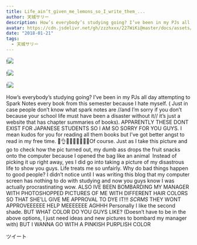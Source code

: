 ```yaml
---
title: Life_ain’t_given_me_lemons_so_I_write_them_...
author: 天城サリー
description: How’s everybody’s studying going? I’ve been in my PJs all day attempting to Spark Notes every book from this semester because I hate myself. ( Just in case people don’t know what spark notes are //...
avatar: https://cdn.jsdelivr.net/gh/zzzhxxx/227WiKi@master/docs/assets/photo/avatar/sally.jpg
date: "2018-01-21"
tags:
  - 天城サリー
---
```


!![](https://cdn.jsdelivr.net/gh/zzzhxxx/227WiKi-image@master/blog-image/sally-2018-01-21_1.jpg)

!![](https://cdn.jsdelivr.net/gh/zzzhxxx/227WiKi-image@master/blog-image/sally-2018-01-21_2.jpg)

!![](https://cdn.jsdelivr.net/gh/zzzhxxx/227WiKi-image@master/blog-image/sally-2018-01-21_3.jpg)


How’s everybody’s studying going? I’ve been in my PJs all day attempting to Spark Notes every book from this semester because I hate myself. ( Just in case people don’t know what spark notes are //and I’m sorry if you don’t because your school life must have been a disaster without it// it’s just a website that has chapter summaries of books). APPARENTLY THESE DONT EXIST FOR JAPANESE STUDENTS SO I AM SO SORRY FOR YOU GUYS. I mean kudos for you for reading all them books but I’ve got better angst to read in my free time. 🌈👌📝🔥🌈🐝🐝🐥🐥Of course. Just as I take this picture and go to check how the pic turned out, my dumb ass drops the fruit snacks onto the computer because I opened the bag like an animal  Instead of picking it up right away, yes I did go into taking a picture of my disastrous life to show you guys. Life treats me so unfairly. Why do bad things happen to good people? I didn’t notice until I was writing this blog that my computer screen has nothing to do with studying and now you guys know I was actually procrastinating wow. ALSO IVE BEEN BOMBARDING MY MANAGER WITH PHOTOSHOPPED PICTURES OF ME WITH DIFFERENT HAIR COLORS SO THAT SHE’LL GIVE ME APPROVAL TO DYE IT!!! *SCRMS* THEY WONT APPROVEEEEEE HELP MEEEEEEE AGHHH Personally I like the second shade. BUT WHAT COLOR DO YOU GUYS LIKE? (Doesn’t have to be in the above options, I just need ideas and new pictures to bombard my manager with) BUT I WANNA GO WITH A PINKISH PURPLISH COLOR


ツイート



